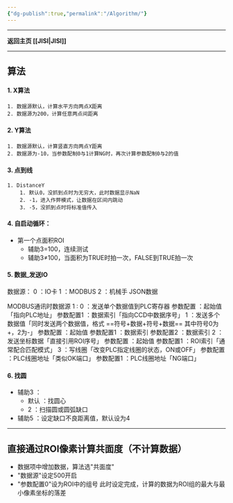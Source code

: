 ```yaml
---
{"dg-publish":true,"permalink":"/Algorithm/"}
---
```



---

**返回主页 [[JISI\|JISI]]**

---

## 算法
#### 1.  X算法
	1. 数据源默认，计算水平方向两点X距离 
	2. 数据源为200，计算任意两点间距离
#### 2. Y算法
	1. 数据源默认，计算竖直方向两点Y距离 
	2. 数据源为-10，当参数配制0与1计算NG时，再次计算参数配制0与2的值
#### 3. 点到线
	1. DistanceY
		1. 默认0，没抓到点时为无穷大，此时数据显示NaN
		2. -1，进入作弊模式，让数据在区间内跳动
		3. -5，没抓到点时将标准值传入
#### 4. 自启动循环：
- 第一个点面积ROI
	- 辅助3=100，连续测试
	- 辅助3≠100，当面积为TRUE时拍一次，FALSE到TRUE拍一次
#### 5. 数据_发送IO
数据源：
	0 ：IO卡
	1 ：MODBUS
	2 ：机械手 JSON数据

MODBUS通讯时数据源 1 :
	0 ：发送单个数据值到PLC寄存器
		参数配置 ：起始值「指向PLC地址」
		参数配置1 ：数据索引「指向CCD中数据序号」
	1 ：发送多个数据值「同时发送两个数据值，格式 ==符号+数据+符号+数据== 其中符号0为+，2为-」
		参数配置 ：起始值
		参数配置1 ：数据索引
		参数配置2 ：数据索引
	2 ：发送坐标数据「直接引用ROI序号」
		参数配置 ：起始值
		参数配置1 ：ROI索引「通常配合匹配模式」
	3 ：写线圈「改变PLC指定线圈的状态，ON或OFF」
		参数配置 ：PLC线圈地址「类似OK端口」
		参数配置1 ：PLC线圈地址「NG端口」
#### 6. 找圆
+ 辅助3 ：
	+ 默认 ：找圆心
	+ 2 ：扫描圆或圆弧缺口
+  辅助5 ：设定缺口不良距离值，默认设为4








---
## 直接通过ROI像素计算共面度（不计算数据）
- 数据项中增加数据，算法选"共面度"
- "数据源"设定500开启
- "参数配置0"设为ROI中的组号
此时设定完成，计算的数据为ROI组的最大与最小像素坐标的落差